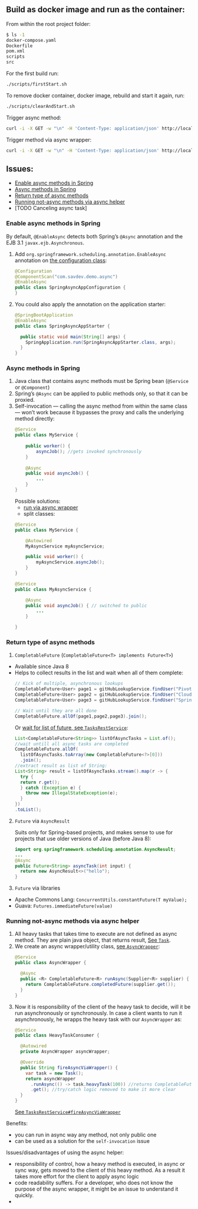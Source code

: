 
## Build as docker image and run as the container:

From within the root project folder:
```bash
$ ls -1
docker-compose.yaml
Dockerfile
pom.xml
scripts
src
```
For the first build run:
```bash
./scripts/firstStart.sh
```
To remove docker container, docker image, rebuild and start it again, run:
```bash
./scripts/clearAndStart.sh
```

Trigger async method:
```bash
curl -i -X GET -w "\n" -H 'Content-Type: application/json' http://localhost:8080/sav/rest/fire/and/wait/async
```

Trigger method via async wrapper:
```bash
curl -i -X GET -w "\n" -H 'Content-Type: application/json' http://localhost:8080/sav/rest/fire/and/wait/async/wrapper
```

## Issues:

* [Enable async methods in Spring](#enable-async-methods-in-spring)
* [Async methods in Spring](#async-methods-in-spring)
* [Return type of async methods](#return-type-of-async-methods)
* [Running not-async methods via async helper](#running-not-async-methods-via-async-helper)
* [TODO Canceling async task]

### Enable async methods in Spring

By default, `@EnableAsync` detects both Spring’s `@Async` annotation and the EJB 3.1 `javax.ejb.Asynchronous`.

1. Add `org.springframework.scheduling.annotation.EnableAsync` annotation on 
    [the configuration class](src/main/java/com/savdev/demo/async/SpringAsyncAppConfiguration.java):

    ```java
    @Configuration
    @ComponentScan("com.savdev.demo.async")
    @EnableAsync
    public class SpringAsyncAppConfiguration {
    }
    ```

2. You could also apply the annotation on the application starter:
    ```java
    @SpringBootApplication
    @EnableAsync
    public class SpringAsyncAppStarter {
    
      public static void main(String[] args) {
        SpringApplication.run(SpringAsyncAppStarter.class, args);
      }
    }
    ```

### Async methods in Spring

1. Java class that contains async methods must be Spring bean (`@Service` or `@Component`)
2. Spring’s `@Async` can be applied to public methods only, so that it can be proxied.
3. Self-invocation — calling the async method from within the same class — won’t work 
    because it bypasses the proxy and calls the underlying method directly:
    ```java
    @Service
    public class MyService {
        
        public worker() {
            asyncJob(); //gets invoked synchronously
        }
        
        @Async
        public void asyncJob() {
            ...
        }
    }
    ```
    Possible solutions:
    - [run via async wrapper](#running-not-async-methods-via-async-helper)
    - split classes:
    ```java
    @Service
    public class MyService {
    
        @Autowired
        MyAsyncService myAsyncService;
    
        public void worker() {
            myAsyncService.asyncJob();
        }
    }
    
    @Service
    public class MyAsyncService {
    
        @Async
        public void asyncJob() { // switched to public
            ...
        }
    
    }
    ```

### Return type of async methods

1. `CompletableFuture` (`CompletableFuture<T> implements Future<T>`)

* Available since Java 8
* Helps to collect results in the list and wait when all of them complete:
    ```java
    // Kick of multiple, asynchronous lookups
    CompletableFuture<User> page1 = gitHubLookupService.findUser("PivotalSoftware");
    CompletableFuture<User> page2 = gitHubLookupService.findUser("CloudFoundry");
    CompletableFuture<User> page3 = gitHubLookupService.findUser("Spring-Projects");
  
    // Wait until they are all done
    CompletableFuture.allOf(page1,page2,page3).join();
    ```
    Or [wait for list of future, see `TasksRestService`](src/main/java/com/savdev/demo/async/rest/service/TasksRestService.java):
    ```java
    List<CompletableFuture<String>> listOfAsyncTasks = List.of();
    //wait untill all async tasks are completed
    CompletableFuture.allOf(
      listOfAsyncTasks.toArray(new CompletableFuture<?>[0]))
      .join();
    //extract result as list of String:
    List<String> result = listOfAsyncTasks.stream().map(r -> {
      try {
      return r.get();
      } catch (Exception e) {
        throw new IllegalStateException(e);
      }
    })
    .toList();
    ```

2. `Future` via `AsyncResult`

    Suits only for Spring-based projects, and makes sense to use for projects that use older versions of Java (before Java 8):
    ```java
    import org.springframework.scheduling.annotation.AsyncResult;
    ...
    @Async
    public Future<String> asyncTask(int input) {
      return new AsyncResult<>("hello");
    }
    ```

3. `Future` via libraries
- Apache Commons Lang: `ConcurrentUtils.constantFuture(T myValue);`
- Guava: `Futures.immediateFuture(value)`

### Running not-async methods via async helper

1. All heavy tasks that takes time to execute are not defined as async method. 
    They are plain java object, that returns result, [See `Task`](src/main/java/com/savdev/demo/async/domain/Task.java).
2. We create an async wrapper/utility class, [see `AsyncWrapper`](src/main/java/com/savdev/demo/async/domain/AsyncWrapper.java):
    ```java
    @Service
    public class AsyncWrapper {
    
      @Async
      public <R> CompletableFuture<R> runAsync(Supplier<R> supplier) {
        return CompletableFuture.completedFuture(supplier.get());
      }
    }
    ```
3. Now it is responsibility of the client of the heavy task to decide, will it be run asynchronously or synchronously.
    In case a client wants to run it asynchronously, he wrapps the heavy task with our `AsyncWrapper` as:
    ```java
    @Service
    public class HeavyTaskConsumer {
    
      @Autowired
      private AsyncWrapper asyncWrapper;
    
      @Override
      public String fireAsyncViaWrapper() {
        var task = new Task();
        return asyncWrapper
          .runAsync(() -> task.heavyTask(100)) //returns CompletableFuture<String>
          .get(); //try/catch logic removed to make it more clear
      }
    }
    ```
    [See `TasksRestService#fireAsyncViaWrapper`](src/main/java/com/savdev/demo/async/rest/service/TasksRestService.java)

Benefits:
- you can run in async way any method, not only public one
- can be used as a solution for the `self-invocation` issue

Issues/disadvantages of using the async helper:
- responsibility of control, how a heavy method is executed, in async or sync way, 
  gets moved to the client of this heavy method. As a result it takes more effort for the client to apply async logic
- code readability suffers. For a developer, who does not know the purpose of the async wrapper, 
  it might be an issue to understand it quickly.
- 